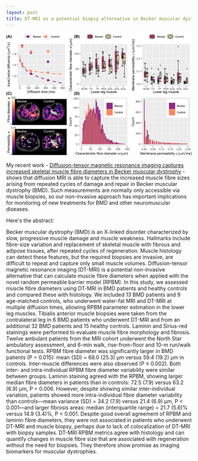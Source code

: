 ```yaml
---
layout: post
title: DT-MRI as a potential biopsy alternative in Becker muscular dystrophy
---
```


![Muscle diffusion MRI](/assets/images/dtmri_bmd.png)

My recent work - <a href="https://onlinelibrary.wiley.com/doi/10.1002/jcsm.13242" target="_blank">Diffusion-tensor magnetic resonance imaging captures increased skeletal muscle fibre diameters in Becker muscular dystrophy</a> - shows that diffusion MRI is able to capture the increased muscle fibre sizes arising from repeated cycles of damage and repair in Becker muscular dystrophy (BMD). Such measurements are normally only accessible via muscle biopsies, so our non-invasive approach has important implications for monitoring of new treatments for BMD and other neuromuscular diseases.

Here's the abstract:

<p class="message">
Becker muscular dystrophy (BMD) is an X-linked disorder characterized by slow, progressive muscle damage and muscle weakness. Hallmarks include fibre-size variation and replacement of skeletal muscle with fibrous and adipose tissues, after repeated cycles of regeneration. Muscle histology can detect these features, but the required biopsies are invasive, are difficult to repeat and capture only small muscle volumes. Diffusion-tensor magnetic resonance imaging (DT-MRI) is a potential non-invasive alternative that can calculate muscle fibre diameters when applied with the novel random permeable barrier model (RPBM). In this study, we assessed muscle fibre diameters using DT-MRI in BMD patients and healthy controls and compared these with histology.
We included 13 BMD patients and 9 age-matched controls, who underwent water-fat MRI and DT-MRI at multiple diffusion times, allowing RPBM parameter estimation in the lower leg muscles. Tibialis anterior muscle biopsies were taken from the contralateral leg in 6 BMD patients who underwent DT-MRI and from an additional 32 BMD patients and 15 healthy controls. Laminin and Sirius-red stainings were performed to evaluate muscle fibre morphology and fibrosis. Twelve ambulant patients from the MRI cohort underwent the North Star ambulatory assessment, and 6-min walk, rise-from-floor and 10-m run/walk functional tests.
RPBM fibre diameter was significantly larger in BMD patients (P = 0.015): mean (SD) = 68.0 (25.3) μm versus 59.4 (19.2) μm in controls. Inter-muscle differences were also observed (P ≤ 0.002). Both inter- and intra-individual RPBM fibre diameter variability were similar between groups. Laminin staining agreed with the RPBM, showing larger median fibre diameters in patients than in controls: 72.5 (7.9) versus 63.2 (6.9) μm, P = 0.006. However, despite showing similar inter-individual variation, patients showed more intra-individual fibre diameter variability than controls—mean variance (SD) = 34.2 (7.9) versus 21.4 (6.9) μm, P < 0.001—and larger fibrosis areas: median (interquartile range) = 21.7 (5.6)% versus 14.9 (3.4)%, P < 0.001. Despite good overall agreement of RPBM and laminin fibre diameters, they were not associated in patients who underwent DT-MRI and muscle biopsy, perhaps due to lack of colocalization of DT-MRI with biopsy samples.
DT-MRI RPBM metrics agree with histology and can quantify changes in muscle fibre size that are associated with regeneration without the need for biopsies. They therefore show promise as imaging biomarkers for muscular dystrophies.
</p>
